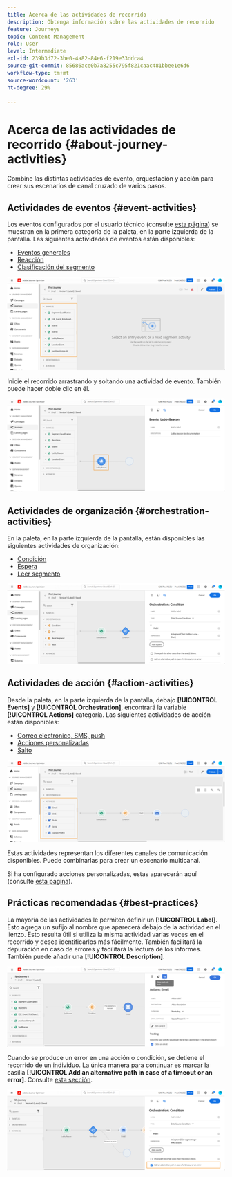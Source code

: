 ```yaml
---
title: Acerca de las actividades de recorrido
description: Obtenga información sobre las actividades de recorrido
feature: Journeys
topic: Content Management
role: User
level: Intermediate
exl-id: 239b3d72-3be0-4a82-84e6-f219e33ddca4
source-git-commit: 85686ace0b7a8255c795f821caac481bbee1e6d6
workflow-type: tm+mt
source-wordcount: '263'
ht-degree: 29%

---
```


# Acerca de las actividades de recorrido {#about-journey-activities}

Combine las distintas actividades de evento, orquestación y acción para crear sus escenarios de canal cruzado de varios pasos.

## Actividades de eventos {#event-activities}

Los eventos configurados por el usuario técnico (consulte [esta página](../event/about-events.md)) se muestran en la primera categoría de la paleta, en la parte izquierda de la pantalla. Las siguientes actividades de eventos están disponibles:

* [Eventos generales](../building-journeys/general-events.md)
* [Reacción](../building-journeys/reaction-events.md)
* [Clasificación del segmento](../building-journeys/segment-qualification-events.md)

![](assets/journey43.png)

Inicie el recorrido arrastrando y soltando una actividad de evento. También puede hacer doble clic en él.

![](assets/journey44.png)

## Actividades de organización {#orchestration-activities}

En la paleta, en la parte izquierda de la pantalla, están disponibles las siguientes actividades de organización:

* [Condición](../building-journeys/condition-activity.md)
* [Espera](../building-journeys/wait-activity.md)
* [Leer segmento](../building-journeys/read-segment.md)

![](assets/journey49.png)

## Actividades de acción {#action-activities}

Desde la paleta, en la parte izquierda de la pantalla, debajo **[!UICONTROL Events]** y **[!UICONTROL Orchestration]**, encontrará la variable **[!UICONTROL Actions]** categoría. Las siguientes actividades de acción están disponibles:

* [Correo electrónico, SMS, push](../building-journeys/journeys-message.md)
* [Acciones personalizadas](../building-journeys/using-custom-actions.md)
* [Salto](../building-journeys/jump.md)

![](assets/journey58.png)

Estas actividades representan los diferentes canales de comunicación disponibles. Puede combinarlas para crear un escenario multicanal.

Si ha configurado acciones personalizadas, estas aparecerán aquí (consulte [esta página](../building-journeys/using-custom-actions.md)).

## Prácticas recomendadas {#best-practices}

La mayoría de las actividades le permiten definir un **[!UICONTROL Label]**. Esto agrega un sufijo al nombre que aparecerá debajo de la actividad en el lienzo. Esto resulta útil si utiliza la misma actividad varias veces en el recorrido y desea identificarlos más fácilmente. También facilitará la depuración en caso de errores y facilitará la lectura de los informes. También puede añadir una **[!UICONTROL Description]**.

![](assets/journey59bis.png)

Cuando se produce un error en una acción o condición, se detiene el recorrido de un individuo. La única manera para continuar es marcar la casilla **[!UICONTROL Add an alternative path in case of a timeout or an error]**. Consulte [esta sección](../building-journeys/using-the-journey-designer.md#paths).

![](assets/journey42.png)
